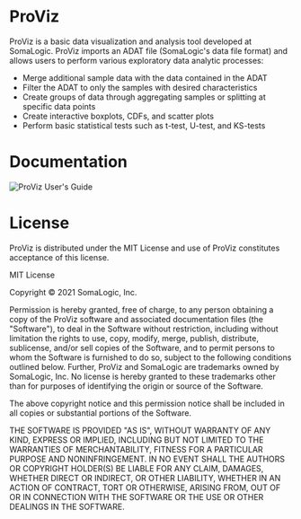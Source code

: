 # ProViz

ProViz is a basic data visualization and analysis tool developed at SomaLogic.  ProViz imports an ADAT file (SomaLogic's data file format) and allows users to perform various exploratory data analytic processes:

* Merge additional sample data with the data contained in the ADAT
* Filter the ADAT to only the samples with desired characteristics
* Create groups of data through aggregating samples or splitting at specific data points
* Create interactive boxplots, CDFs, and scatter plots
* Perform basic statistical tests such as t-test, U-test, and KS-tests

# Documentation

![ProViz User's Guide](https://somalogic.github.io/ProViz/)

# License

ProViz is distributed under the MIT License and use of ProViz constitutes acceptance of this license.

MIT License

Copyright © 2021 SomaLogic, Inc.

Permission is hereby granted, free of charge, to any person obtaining a copy of the ProViz software and associated documentation files (the "Software"), to deal in the Software without restriction, including without limitation the rights to use, copy, modify, merge, publish, distribute, sublicense, and/or sell copies of the Software, and to permit persons to whom the Software is furnished to do so, subject to the following conditions outlined below. Further, ProViz and SomaLogic are trademarks owned by SomaLogic, Inc. No license is hereby granted to these trademarks other than for purposes of identifying the origin or source of the Software.

The above copyright notice and this permission notice shall be included in all copies or substantial portions of the Software.

THE SOFTWARE IS PROVIDED "AS IS", WITHOUT WARRANTY OF ANY KIND, EXPRESS OR IMPLIED, INCLUDING BUT NOT LIMITED TO THE WARRANTIES OF MERCHANTABILITY, FITNESS FOR A PARTICULAR PURPOSE AND NONINFRINGEMENT. IN NO EVENT SHALL THE AUTHORS OR COPYRIGHT HOLDER(S) BE LIABLE FOR ANY CLAIM, DAMAGES, WHETHER DIRECT OR INDIRECT, OR OTHER LIABILITY, WHETHER IN AN ACTION OF CONTRACT, TORT OR OTHERWISE, ARISING FROM, OUT OF OR IN CONNECTION WITH THE SOFTWARE OR THE USE OR OTHER DEALINGS IN THE SOFTWARE.
